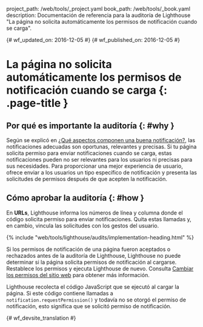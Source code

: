 project_path: /web/tools/_project.yaml
book_path: /web/tools/_book.yaml
description: Documentación de referencia para la auditoría de Lighthouse "La página no solicita automáticamente los permisos de notificación cuando se carga".

{# wf_updated_on: 2016-12-05 #}
{# wf_published_on: 2016-12-05 #}

# La página no solicita automáticamente los permisos de notificación cuando se carga  {: .page-title }

## Por qué es importante la auditoría {: #why }

Según se explicó en [¿Qué aspectos componen una buena notificación?][good], las notificaciones adecuadas son
oportunas, relevantes y precisas. Si tu página solicita permiso para enviar
notificaciones cuando se carga, estas notificaciones pueden no ser relevantes para los
usuarios ni precisas para sus necesidades. Para proporcionar una mejor experiencia de usuario, ofrece enviar a
los usuarios un tipo específico de notificación y presenta las solicitudes de permisos
después de que acepten la notificación.

[good]: /web/fundamentals/push-notifications/

## Cómo aprobar la auditoría {: #how }

En **URLs**, Lighthouse informa los números de línea y columna donde
el código solicita permiso para enviar notificaciones. Quita estas llamadas
y, en cambio, vincula las solicitudes con los gestos del usuario.

{% include "web/tools/lighthouse/audits/implementation-heading.html" %}

Si los permisos de notificación de una página fueron aceptados o rechazados antes de la
auditoría de Lighthouse, Lighthouse no puede determinar si la página solicita
permisos de notificación al cargarse. Restablece los permisos y ejecuta
Lighthouse de nuevo. Consulta [Cambiar los permisos del sitio web][help] para obtener más información.

Lighthouse recolecta el código JavaScript que se ejecutó al cargar la página. Si este
código contiene llamadas a `notification.requestPermission()` y todavía no se otorgó el
permiso de notificación, esto significa que se solicitó permiso de notificación.

[help]: https://support.google.com/chrome/answer/6148059


{# wf_devsite_translation #}
